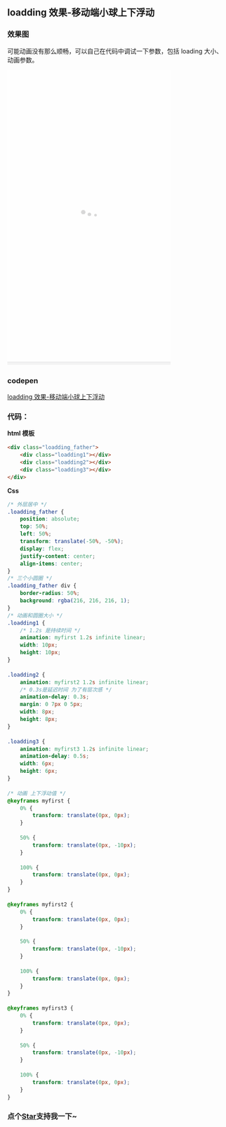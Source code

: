 ## loadding 效果-移动端小球上下浮动

### 效果图

可能动画没有那么顺畅，可以自己在代码中调试一下参数，包括 loading 大小、动画参数。

![](https://github.com/OBKoro1/articleImg_src/blob/master/2019/mobile_loadding.gif?raw=true)

### codepen

[loadding 效果-移动端小球上下浮动](https://codepen.io/OBKoro1/pen/ExxZRdr)

### 代码：

**html 模板**

```html
<div class="loadding_father">
	<div class="loadding1"></div>
	<div class="loadding2"></div>
	<div class="loadding3"></div>
</div>
```

**Css**

```css
/* 外层居中 */
.loadding_father {
	position: absolute;
	top: 50%;
	left: 50%;
	transform: translate(-50%, -50%);
	display: flex;
	justify-content: center;
	align-items: center;
}
/* 三个小圆圈 */
.loadding_father div {
	border-radius: 50%;
	background: rgba(216, 216, 216, 1);
}
/* 动画和圆圈大小 */
.loadding1 {
	/* 1.2s 是持续时间 */
	animation: myfirst 1.2s infinite linear;
	width: 10px;
	height: 10px;
}

.loadding2 {
	animation: myfirst2 1.2s infinite linear;
	/* 0.3s是延迟时间 为了有层次感 */
	animation-delay: 0.3s;
	margin: 0 7px 0 5px;
	width: 8px;
	height: 8px;
}

.loadding3 {
	animation: myfirst3 1.2s infinite linear;
	animation-delay: 0.5s;
	width: 6px;
	height: 6px;
}

/* 动画 上下浮动值 */
@keyframes myfirst {
	0% {
		transform: translate(0px, 0px);
	}

	50% {
		transform: translate(0px, -10px);
	}

	100% {
		transform: translate(0px, 0px);
	}
}

@keyframes myfirst2 {
	0% {
		transform: translate(0px, 0px);
	}

	50% {
		transform: translate(0px, -10px);
	}

	100% {
		transform: translate(0px, 0px);
	}
}

@keyframes myfirst3 {
	0% {
		transform: translate(0px, 0px);
	}

	50% {
		transform: translate(0px, -10px);
	}

	100% {
		transform: translate(0px, 0px);
	}
}
```

<!-- 特殊字符串：用于修改/删除markdown的结尾提示语-->

### 点个[Star](https://github.com/OBKoro1/codeBlack)支持我一下~

